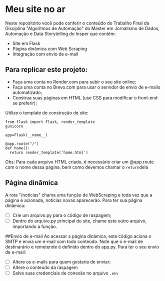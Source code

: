 # Meu site no ar
Neste repositório você pode conferir o conteúdo do Trabalho Final da Disciplina "Algoritmos de Automação" do Master em Jornalismo de Dados, Automação e Data Storytelling do Insper que contém:

- Site em Flask
- Página dinâmica com Web Scraping
- Integração com envio de e-mail 

## Para replicar este projeto: 

- Faça uma conta no Render.com para subir o seu site online;
- Faça uma conta no Brevo.com para usar o servidor de envio de e-mails automatizado;
- Construa suas páginas em HTML (use CSS para modificar o front-end se preferir);

Utilize o template de construção de site:

```
from flask import Flask, render_template
gunicorn

app=Flask(__name__)

@app.route("/")
def home():
  return render_template('home.html')
```
Obs: Para cada arquivo HTML criado, é necessário criar um @app.route com o nome dessa página, bem como devemos chamar o `return`dela

## Página dinâmica
A rota "/noticias" chama uma função de WebScraping e toda vez que a página é acionada, notícias novas aparecerão. 
Para ter sua página dinâmica: 
- [ ] Crie um arquivo.py para o código de raspagem;
- [ ] Dentro do arquivo.py principal do site, chame este outro arquivo, importando a função. 

##Envio de e-mail
Ao acessar a página dinâmica, este código aciona o SMTP e envia um e-mail com todo conteúdo. Note que o e-mail de destinarário e remetende é definido dentro do app.py.
Para ter o seu envio de e-mail:
- [ ] Altere os e-mails para quem gostaria de enviar;
- [ ] Altere o conteúdo da raspagem
- [ ] Salve suas credenciais de conexão no arquivo `.env`

